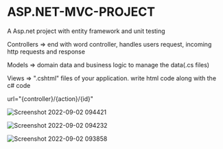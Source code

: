 # ASP.NET-MVC-PROJECT


A Asp.net project with entity framework and unit testing 

Controllers => end with word controller, handles users request, incoming http requests and response

Models => domain data and business logic to manage the data(.cs files)

Views => ".cshtml" files of your application. write html code along with the c# code

url="{controller}/{action}/{id}"

![Screenshot 2022-09-02 094421](https://user-images.githubusercontent.com/59064249/188062963-3fbb2962-4dad-400a-ada8-23a6d772006e.jpg)


![Screenshot 2022-09-02 094232](https://user-images.githubusercontent.com/59064249/188062981-80941e30-85bf-4c7b-bbf9-9a8880537b39.jpg)


![Screenshot 2022-09-02 093858](https://user-images.githubusercontent.com/59064249/188062989-db878018-e4d8-4d3c-90c6-d23a4a405e9a.jpg)



